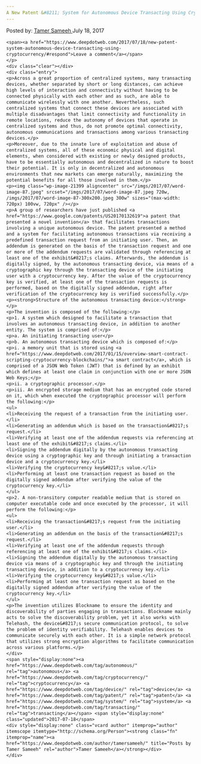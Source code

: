 ```yaml
---
A New Patent &#8211; System for Autonomous Device Transacting Using Cryptocurrency
---
```

<article class="post-listing post-21395 post type-post status-publish format-standard has-post-thumbnail hentry  tag-autonomous tag-cryptocurrency tag-device tag-patent tag-system tag-transacting">
    <div class="post-inner">
        <span>Posted by: <a href="https://www.deepdotweb.com/author/tamersameeh/" title="">Tamer Sameeh </a></span>
    <span>July 18, 2017</span>
    
    <span><a href="https://www.deepdotweb.com/2017/07/18/new-patent-system-autonomous-device-transacting-using-cryptocurrency/#respond">Leave a comment</a></span>
    </p>
    <div class="clear"></div>
    <div class="entry">
    <p>Across a great proportion of centralized systems, many transacting devices, whether separated by short or long distances, can achieve high levels of interaction and connectivity without having to be connected physically with each other and as such, are able to communicate wirelessly with one another. Nevertheless, such centralized systems that connect these devices are associated with multiple disadvantages that limit connectivity and functionality in remote locations, reduce the autonomy of devices that operate in centralized systems and thus, do not promote optimal connectivity, autonomous communications and transactions among various transacting devices.</p>
    <p>Moreover, due to the innate lure of exploitation and abuse of centralized systems, all of these economic physical and digital elements, when considered with existing or newly designed products, have to be essentially autonomous and decentralized in nature to boost their potential. It is only in decentralized and autonomous environments that new markets can emerge naturally, maximizing the potential benefits for all those involved in them.</p>
    <p><img class="wp-image-21399 aligncenter" src="/imgs/2017/07/word-image-87.jpeg" srcset="/imgs/2017/07/word-image-87.jpeg 720w, /imgs/2017/07/word-image-87-300x200.jpeg 300w" sizes="(max-width: 720px) 100vw, 720px" /></p>
    <p>A group of researchers have just published <a href="https://www.google.com/patents/US20170132619">a patent that presented a novel invention</a> that facilitates transactions involving a unique autonomous device. The patent presented a method and a system for facilitating autonomous transactions via receiving a predefined transaction request from an initiating user. Then, an addendum is generated on the basis of the transaction request and one or more of the addendum requests are validated through referencing at least one of the exhibit&#8217;s claims. Afterwards, the addendum is digitally signed, by the autonomous transacting device, via means of a cryptographic key through the transacting device of the initiating user with a cryptocurrency key. After the value of the cryptocurrency key is verified, at least one of the transaction requests is performed, based on the digitally signed addendum, right after verification of the cryptocurrency key is verified successfully.</p>
    <p><strong>Structure of the autonomous transacting device:</strong></p>
    <p>The invention is composed of the following:</p>
    <p>1. A system which designed to facilitate a transaction that involves an autonomous transacting device, in addition to another entity. The system is comprised of:</p>
    <p>a. An initiating transacting user</p>
    <p>b. An autonomous transacting device which is composed of:</p>
    <p>i. a memory unit that is stored using <a href="https://www.deepdotweb.com/2017/01/15/overview-smart-contract-scripting-cryptocurrency-blockchains/">a smart contract</a>, which is comprised of a JSON Web Token (JWT) that is defined by an exhibit which defines at least one claim in conjunction with one or more JSON Web Keys;</p>
    <p>ii. a cryptographic processor.</p>
    <p>iii. An encrypted storage medium that has an encrypted code stored on it, which when executed the cryptographic processor will perform the following:</p>
    <ul>
    <li>Receiving the request of a transaction from the initiating user.</li>
    <li>Generating an addendum which is based on the transaction&#8217;s request.</li>
    <li>Verifying at least one of the addendum requests via referencing at least one of the exhibit&#8217;s claims.</li>
    <li>Signing the addendum digitally by the autonomous transacting device using a cryptographic key and through initiating a transaction device and a cryptocurrency key.</li>
    <li>Verifying the cryptocurrency key&#8217;s value.</li>
    <li>Performing at least one transaction request as based on the digitally signed addendum after verifying the value of the cryptocurrency key.</li>
    </ul>
    <p>2. A non-transitory computer readable medium that is stored on computer executable code and once executed by the processor, it will perform the following:</p>
    <ul>
    <li>Receiving the transaction&#8217;s request from the initiating user.</li>
    <li>Generating an addendum on the basis of the transaction&#8217;s request.</li>
    <li>Verifying at least one of the addendum requests through referencing at least one of the exhibit&#8217;s claims.</li>
    <li>Signing the addendum digitally by the autonomous transacting device via means of a cryptographic key and through the initiating transacting device, in addition to a cryptocurrency key.</li>
    <li>Verifying the cryptocurrency key&#8217;s value.</li>
    <li>Performing at least one transaction request as based on the digitally signed addendum after verifying the value of the cryptocurrency key.</li>
    </ul>
    <p>The invention utilizes Blockname to ensure the identity and discoverability of parties engaging in transactions. Blockname mainly acts to solve the discoverability problem, yet it also works with Telehash, the device&#8217;s secure communication protocol, to solve the problem of identity verifiability. Telehash enables devices to communicate securely with each other. It is a simple network protocol that utilizes strong encryption algorithms to facilitate communication across various platforms.</p>
    </div>
    <span style="display:none"><a href="https://www.deepdotweb.com/tag/autonomous/" rel="tag">autonomous</a> <a href="https://www.deepdotweb.com/tag/cryptocurrency/" rel="tag">cryptocurrency</a> <a href="https://www.deepdotweb.com/tag/device/" rel="tag">device</a> <a href="https://www.deepdotweb.com/tag/patent/" rel="tag">patent</a> <a href="https://www.deepdotweb.com/tag/system/" rel="tag">system</a> <a href="https://www.deepdotweb.com/tag/transacting/" rel="tag">transacting</a></span> <span style="display:none" class="updated">2017-07-18</span>
    <div style="display:none" class="vcard author" itemprop="author" itemscope itemtype="http://schema.org/Person"><strong class="fn" itemprop="name"><a href="https://www.deepdotweb.com/author/tamersameeh/" title="Posts by Tamer Sameeh" rel="author">Tamer Sameeh</a></strong></div>
    </div>
</article>

